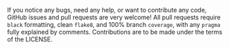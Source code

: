 If you notice any bugs, need any help, or want to contribute any code,
GitHub issues and pull requests are very welcome! All pull requests require
``black`` formatting, clean ``flake8``, and 100%
branch ``coverage``, with any ``pragma`` fully explained by comments. Contributions
are to be made under the terms of the LICENSE.